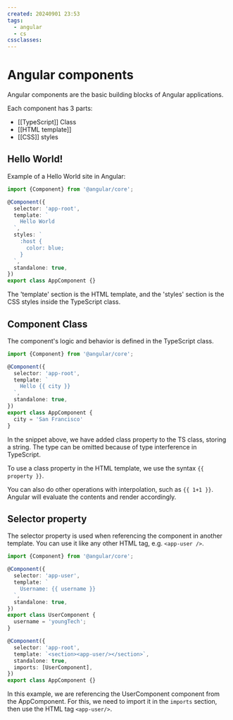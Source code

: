 ```yaml
---
created: 20240901 23:53
tags:
  - angular
  - cs
cssclasses:
---
```


# Angular components

Angular components are the basic building blocks of Angular applications.

Each component has 3 parts:
- [[TypeScript]] Class
- [[HTML template]]
- [[CSS]] styles

## Hello World!

Example of a Hello World site in Angular:

```ts
import {Component} from '@angular/core';

@Component({
  selector: 'app-root',
  template: `
    Hello World
  `,
  styles: `
    :host {
      color: blue;
    }
  `,
  standalone: true,
})
export class AppComponent {}
```

The 'template' section is the HTML template, and the 'styles' section is the CSS styles inside the TypeScript class.

## Component Class
The component's logic and behavior is defined in the TypeScript class.

```ts
import {Component} from '@angular/core';

@Component({
  selector: 'app-root',
  template: `
    Hello {{ city }}
  `,
  standalone: true,
})
export class AppComponent {
  city = 'San Francisco'
}

```

In the snippet above, we have added class property to the TS class, storing a string. The type can be omitted because of type interference in TypeScript.

To use a class property in the HTML template, we use the syntax `{{ property }}`. 

You can also do other operations with interpolation, such as `{{ 1+1 }}`. Angular will evaluate the contents and render accordingly.

## Selector property
The selector property is used when referencing the component in another template. You can use it like any other HTML tag, e.g.
`<app-user />`.

```ts
import {Component} from '@angular/core';

@Component({
  selector: 'app-user',
  template: `
    Username: {{ username }}
  `,
  standalone: true,
})
export class UserComponent {
  username = 'youngTech';
}

@Component({
  selector: 'app-root',
  template: `<section><app-user/></section>`,
  standalone: true,
  imports: [UserComponent],
})
export class AppComponent {}

```

In this example, we are referencing the UserComponent component from the AppComponent. For this, we need to import it in the `imports` section, then use the HTML tag `<app-user/>`.

